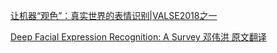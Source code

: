 [让机器“观色”：真实世界的表情识别|VALSE2018之一](https://www.jiqizhixin.com/articles/2018-05-29-21)

[Deep Facial Expression Recognition: A Survey 邓伟洪 原文](https://arxiv.org/pdf/1804.08348.pdf)[翻译](https://juejin.im/post/5b141227f265da6e443251e3)
